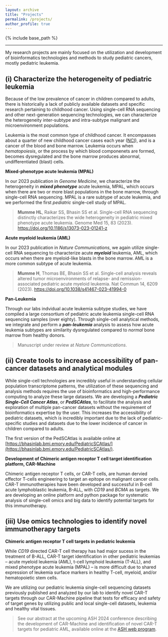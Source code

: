 ```yaml
---
layout: archive
title: "Projects"
permalink: /projects/
author_profile: true
---
```

{% include base_path %}

----------------

My research projects are mainly focused on the utilization and development of bioinformatics technologies and methods to study pediatric cancers, mostly pediatric leukemia.

## (i) Characterize the heterogeneity of pediatric leukemia

Because of the low prevalence of cancer in children compared to adults, there is historically a lack of publicly available datasets and specific research pertaining to childhood cancer. Using single-cell RNA sequencing and other next-generation sequencing technologies, we can characterize the heterogeneity inter-subtype and intra-subtype malignant and microenvironment populations.

Leukemia is the most common type of childhood cancer. It encompasses about a quarter of new childhood cancer cases each year ([NCI](https://seer.cancer.gov/statfacts/html/childleuk.html)), and is a cancer of the blood and bone marrow. Leukemia occurs when *hematopoiesis*, or the process by which blood componenets are formed, becomes dysregulated and the bone marrow produces abnormal, undifferentiated (blast) cells.

**Mixed-phenotype acute leukemia (MPAL)**

In our 2023 publication in *Genome Medicine*, we characterize the heterogeneity in ***mixed phenotype*** acute leukemia, MPAL, which occurs when there are two or more blast populations in the bone marrow, through single-cell RNA sequencing. MPAL is a rare subtype of acute leukemia, and we performed the first *pediatric* single-cell study of MPAL.

> **Mumme HL**, Raikar SS, Bhasin SS et al. Single-cell RNA sequencing distinctly characterizes the wide heterogeneity in pediatric mixed phenotype acute leukemia. Genome Med 15, 83 (2023). https://doi.org/10.1186/s13073-023-01241-z

**Acute myeloid leukemia (AML)**

In our 2023 publication in *Nature Communications*, we again utilize single-cell RNA sequencing to characterize acute ***myeloid*** leukemia, AML, which occurs when there are myeloid-like blasts in the bone marrow. AML is a more common subtype of acute leukemia.

> **Mumme H**, Thomas BE, Bhasin SS et al. Single-cell analysis reveals altered tumor microenvironments of relapse- and remission-associated pediatric acute myeloid leukemia. Nat Commun 14, 6209 (2023). https://doi.org/10.1038/s41467-023-41994-0

**Pan-Leukemia**

Through our labs indvidual acute leukemia subtype studies, we have compiled a large consortium of pediatric acute leukemia single-cell RNA sequencing samples (over eighty). Through single-cell analytical methods, we integrate and perform a ***pan-leukemia*** analysis to assess how acute leukemia subtypes are similarity dysregulated compared to *normal* bone marrow from healthy donors.

> Manuscript under review at *Nature Communications*. 

## (ii) Create tools to increase accessibility of pan-cancer datasets and analytical modules

While single-cell technologies are incredibly useful in understanding cellular population transcriptome patterns, the utilization of these sequencing and analysis methods requires the use of bioinformatics and high-performance computing to analyze these large datasets. We are developing a ***Pediatric Single-Cell Cancer Atlas***, or ***PedSCAtlas***, to facilitate the analysis and exploration of multiple pan-cancer datasets without the requirement of bioinformatics expertise by the user. This increases the accessibility of pediatric datasets, which is incredibly important due to the lack of pediatric-specific studies and datasets due to the lower incidence of cancer in children compared to adults.

The first version of the PedSCAtlas is available online at [https://bhasinlab.bmi.emory.edu/PediatricSCAtlas/](https://bhasinlab.bmi.emory.edu/PediatricSCAtlas/). 

**Development of Chimeric antigen receptor T cell target identification platform, CAR-Machine**

Chimeric antigen receptor T cells, or CAR-T cells, are human dervied effector T-cells engineering to target an epitope on malignant cancer cells. CAR-T immunotherapies have been developed and successful in B-cell acute lymphoblastic leukemia, B-ALL, with *CD19* and *BCMA* as targets. We are developing an online platform and python package for systematic analysis of single-cell omics and big data to identify potential targets for this immunotherapy. 

## (iii) Use omics technologies to identify novel immunotherapy targets

**Chimeric antigen receptor T cell targets in pediatric leukemia**

While *CD19* directed CAR-T cell therapy has had major sucess in the treatment of B-ALL, CAR-T target identification in other pediatric leukemias – acute myeloid leukemia (AML), t-cell lymphoid leukemia (T-ALL), and mixed phenotype acute leukemia (MPAL) – is more difficult due to shared expression of leukemia surface markers in healthy T-cell, myeloid, and/or hematopoietic stem cells.

We are utilizing our pediatric leukemia single-cell sequencing datasets previously published and analyzed by our lab to identify novel CAR-T targets through our CAR-Machine pipeline that tests for efficacy and safety of target genes by utilizing public and local single-cell datasets, leukemia and healthy vital tissues.

> See our abstract at the upcoming ASH 2024 conference describing the development of CAR-Machine and identification of novel CAR-T targets for pediatric AML, available online at the [ASH web program](https://ash.confex.com/ash/2024/webprogram/Paper210175.html).
